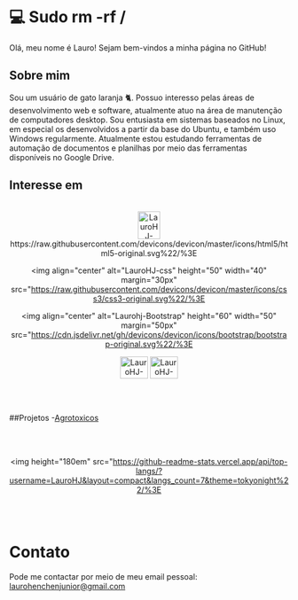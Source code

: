 # 💻 Sudo rm -rf /
Olá, meu nome é Lauro! Sejam bem-vindos a minha página no GitHub!

## Sobre mim
Sou um usuário de gato laranja 🐈. Possuo interesso pelas áreas de desenvolvimento web e software, atualmente atuo na área de manutenção de computadores desktop. Sou entusiasta em sistemas baseados no Linux, em especial os desenvolvidos a partir da base do Ubuntu, e também uso Windows regularmente.
Atualmente estou estudando ferramentas de automação de documentos e planilhas por meio das ferramentas disponíveis no Google Drive.

<h2> Interesse em </h2>

<div style="display: inline_block" align="center">
<br/>
<img align="center" alt="LauroHJ-HTML" height="50" width="40" margin="30px" src="https://cdn.jsdelivr.net/gh/devicons/devicon/icons/c/c-original.svg%22/%3E

  <img align="center" alt="LauroHJ-HTML" height="50" width="40" margin="30px" src="https://raw.githubusercontent.com/devicons/devicon/master/icons/html5/html5-original.svg%22/%3E

  <img align="center" alt="LauroHJ-css" height="50" width="40" margin="30px" src="https://raw.githubusercontent.com/devicons/devicon/master/icons/css3/css3-original.svg%22/%3E
 
  <img align="center" alt="Laurohj-Bootstrap" height="60" width="50" margin="50px" src="https://cdn.jsdelivr.net/gh/devicons/devicon/icons/bootstrap/bootstrap-original.svg%22/%3E
 
  <img align="center" alt="LauroHJ-Js" height="40" width="50" margin="50px" src="https://cdn.jsdelivr.net/gh/devicons/devicon/icons/java/java-original.svg" />

  <img align="center" alt="LauroHJ-Js" height="40" width="50" margin="50px" src="https://cdn.jsdelivr.net/gh/devicons/devicon/icons/spring/spring-original-wordmark.svg" />

<br><br>
</div>

##Projetos
-[Agrotoxicos](https://github.com/LauroHJ/Agrotoxicos)

<div align="center">

  <br/>
  <br/>
  
  <img height="180em" src="https://github-readme-stats.vercel.app/api/top-langs/?username=LauroHJ&layout=compact&langs_count=7&theme=tokyonight%22/%3E
 
  <br/>
  <br/>
</div> 

# Contato
Pode me contactar por meio de meu email pessoal: laurohenchenjunior@gmail.com
